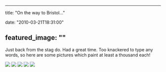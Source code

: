 
---
title: "On the way to Bristol..."

date: "2010-03-21T18:31:00"

featured_image: ""
---


Just back from the stag do.  Had a great time.  Too knackered to type any words, so here are some pictures which paint at least a thousand each!

<a href="http://4.bp.blogspot.com/_62oTnOHwOSo/S6ZmOeuONOI/AAAAAAAACII/PFupmlMQ-GE/s1600-h/IMG_7364.JPG"><img src="http://4.bp.blogspot.com/_62oTnOHwOSo/S6ZmOeuONOI/AAAAAAAACII/PFupmlMQ-GE/s320/IMG_7364.JPG"/></a>
<a href="http://3.bp.blogspot.com/_62oTnOHwOSo/S6ZmN32_udI/AAAAAAAACIA/ZPiKCnPF1Cg/s1600-h/IMG_7372.JPG"><img src="http://3.bp.blogspot.com/_62oTnOHwOSo/S6ZmN32_udI/AAAAAAAACIA/ZPiKCnPF1Cg/s320/IMG_7372.JPG"/></a>
<a href="http://4.bp.blogspot.com/_62oTnOHwOSo/S6ZmM6Fkr0I/AAAAAAAACHw/nCAr3PH4M1k/s1600-h/IMG_7382.JPG"><img src="http://4.bp.blogspot.com/_62oTnOHwOSo/S6ZmM6Fkr0I/AAAAAAAACHw/nCAr3PH4M1k/s320/IMG_7382.JPG"/></a>
<a href="http://4.bp.blogspot.com/_62oTnOHwOSo/S6ZmMguJ-RI/AAAAAAAACHo/kQDy63Lhjf4/s1600-h/IMG_7390.JPG"><img src="http://4.bp.blogspot.com/_62oTnOHwOSo/S6ZmMguJ-RI/AAAAAAAACHo/kQDy63Lhjf4/s320/IMG_7390.JPG"/></a>
<a href="http://1.bp.blogspot.com/_62oTnOHwOSo/S6ZmNQZ7KcI/AAAAAAAACH4/mURJw-B0wSQ/s1600-h/IMG_8090.JPG"><img src="http://1.bp.blogspot.com/_62oTnOHwOSo/S6ZmNQZ7KcI/AAAAAAAACH4/mURJw-B0wSQ/s320/IMG_8090.JPG"/></a>